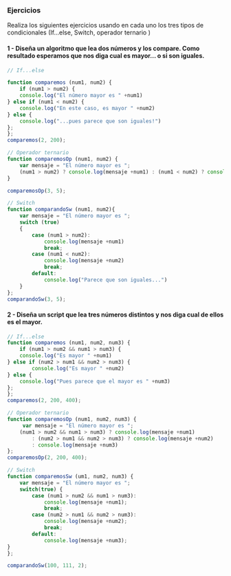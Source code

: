 ### Ejercicios

Realiza los siguientes ejercicios usando en cada uno los tres tipos de condicionales (If...else, Switch, operador ternario )

#### 1 - Diseña un algoritmo que lea dos números y los compare. Como resultado esperamos que nos diga cual es mayor... o si son iguales.

```js
// If...else

function comparemos (num1, num2) {
    if (num1 > num2) {
    console.log("El número mayor es " +num1)
} else if (num1 < num2) {
    console.log("En este caso, es mayor " +num2)
} else {
    console.log("...pues parece que son iguales!")
};
};
comparemos(2, 200);

```

```js
// Operador ternario
function comparemosOp (num1, num2) {
    var mensaje = "El número mayor es ";
    (num1 > num2) ? console.log(mensaje +num1) : (num1 < num2) ? console.log(mensaje +num2) : console.log("Parece que son iguales...")
}

comparemosOp(3, 5);
```

```js
// Switch
function comparandoSw (num1, num2){
    var mensaje = "El número mayor es ";
    switch (true)   
    {
        case (num1 > num2):
            console.log(mensaje +num1)
            break;
        case (num1 < num2):
            console.log(mensaje +num2)
            break;
        default:
            console.log("Parece que son iguales...")
    }
};
comparandoSw(3, 5);
```


#### 2 - Diseña un script que lea tres números distintos y nos diga cual de ellos es el mayor.

```js
// If...else
function comparemos (num1, num2, num3) {
    if (num1 > num2 && num1 > num3) {
    console.log("Es mayor " +num1)
} else if (num2 > num1 && num2 > num3) {
		console.log("Es mayor " +num2)
} else {
    console.log("Pues parece que el mayor es " +num3)
};
};
comparemos(2, 200, 400);
```

```js
// Operador ternario
function comparemosOp (num1, num2, num3) {
     var mensaje = "El número mayor es ";
    (num1 > num2 && num1 > num3) ? console.log(mensaje +num1)
        : (num2 > num1 && num2 > num3) ? console.log(mensaje +num2)
        : console.log(mensaje +num3)
};
comparemosOp(2, 200, 400);
```

```js
// Switch
function comparemosSw (um1, num2, num3) {
    var mensaje = "El número mayor es ";
    switch(true) {
        case (num1 > num2 && num1 > num3):
            console.log(mensaje +num1);
            break;
        case (num2 > num1 && num2 > num3):
            console.log(mensaje +num2);
            break;
        default:
            console.log(mensaje +num3);
}
};

comparandoSw(100, 111, 2);
```


















